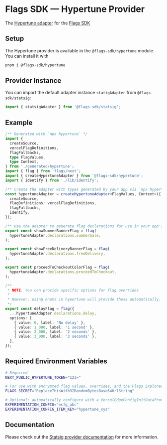 # Flags SDK — Hypertune Provider

The [Hypertune adapter](https://flags-sdk.dev/docs/api-reference/adapters/hypertune) for the [Flags SDK](https://flags-sdk.dev/)

## Setup

The Hypertune provider is available in the `@flags-sdk/hypertune` module. You can install it with

```bash
pnpm i @flags-sdk/hypertune
```

## Provider Instance

You can import the default adapter instance `statigAdapter` from `@flags-sdk/statsig`:

```ts
import { statsigAdapter } from '@flags-sdk/statsig';
```

## Example

```ts
/** Generated with `npx hypertune` */
import {
  createSource,
  vercelFlagDefinitions,
  flagFallbacks,
  type FlagValues,
  type Context,
} from './generated/hypertune';
import { flag } from 'flags/next';
import { createHypertuneAdapter } from '@flags-sdk/hypertune';
import { identify } from './lib/identify';

/** Create the adapter with types generated by your app via `npx hypertune` */
const hypertuneAdapter = createHypertuneAdapter<FlagValues, Context>({
  createSource,
  flagDefinitions: vercelFlagDefinitions,
  flagFallbacks,
  identify,
});

/** Use the adapter to generate flag declarations for use in your app's framework */
export const showSummerBannerFlag = flag(
  hypertuneAdapter.declarations.summerSale,
);

export const showFreeDeliveryBannerFlag = flag(
  hypertuneAdapter.declarations.freeDelivery,
);

export const proceedToCheckoutColorFlag = flag(
  hypertuneAdapter.declarations.proceedToCheckout,
);

/**
 * NOTE: You can provide specific options for flag overrides
 *
 * However, using enums in hypertune will provide these automatically.
 */
export const delayFlag = flag({
  ...hypertuneAdapter.declarations.delay,
  options: [
    { value: 0, label: 'No delay' },
    { value: 1_000, label: '1 second' },
    { value: 2_000, label: '2 seconds' },
    { value: 3_000, label: '3 seconds' },
  ],
});
```

## Required Environment Variables

```bash
# Required
NEXT_PUBLIC_HYPERTUNE_TOKEN="123="

# For use with encrypted flag values, overrides, and the Flags Explorer
FLAGS_SECRET="ReplaceThisWith32RandomBytesBase64UrlString"

# Optional: automatically configure with a VercelEdgeConfigInitDataProvider
EXPERIMENTATION_CONFIG="ecfg_abc"
EXPERIMENTATION_CONFIG_ITEM_KEY="hypertune_xyz"
```

## Documentation

Please check out the [Statsig provider documentation](https://flags-sdk.dev/docs/api-reference/adapters/statsig) for more information.
